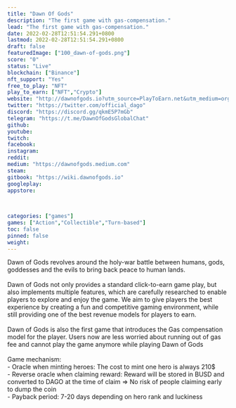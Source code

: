 ```yaml
---
title: "Dawn Of Gods"
description: "The first game with gas-compensation."
lead: "The first game with gas-compensation."
date: 2022-02-28T12:51:54.291+0800
lastmod: 2022-02-28T12:51:54.291+0800
draft: false
featuredImage: ["100_dawn-of-gods.png"]
score: "0"
status: "Live"
blockchain: ["Binance"]
nft_support: "Yes"
free_to_play: "NFT"
play_to_earn: ["NFT","Crypto"]
website: "http://dawnofgods.io?utm_source=PlayToEarn.net&utm_medium=organic&utm_campaign=gamepage"
twitter: "https://twitter.com/official_dago"
discord: "https://discord.gg/qkmE5P7mGb"
telegram: "https://t.me/DawnOfGodsGlobalChat"
github: 
youtube: 
twitch: 
facebook: 
instagram: 
reddit: 
medium: "https://dawnofgods.medium.com"
steam: 
gitbook: "https://wiki.dawnofgods.io"
googleplay: 
appstore: 

  
    
categories: ["games"]
games: ["Action","Collectible","Turn-based"]
toc: false
pinned: false
weight: 
---
```

Dawn of Gods revolves around the holy-war battle between humans, gods, goddesses and the evils to bring back peace to human lands. <br> <br> Dawn of Gods not only provides a standard click-to-earn game play, but also implements multiple features, which are carefully researched to enable players to explore and enjoy the game. We aim to give players the best experience by creating a fun and competitive gaming environment, while still providing one of the best revenue models for players to earn.<br> <br> Dawn of Gods is also the first game that introduces the Gas compensation model for the player. Users now are less worried about running out of gas fee and cannot play the game anymore while playing Dawn of Gods<br> <br> Game mechanism:<br> - Oracle when minting heroes: The cost to mint one hero is always 210$<br> - Reverse oracle when claiming reward: Reward will be stored in BUSD and converted to DAGO at the time of claim =&gt; No risk of people claiming early to dump the coin<br> - Payback period: 7-20 days depending on hero rank and luckiness